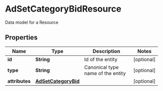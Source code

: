 

# AdSetCategoryBidResource

Data model for a Resource

## Properties

Name | Type | Description | Notes
------------ | ------------- | ------------- | -------------
**id** | **String** | Id of the entity |  [optional]
**type** | **String** | Canonical type name of the entity |  [optional]
**attributes** | [**AdSetCategoryBid**](AdSetCategoryBid.md) |  |  [optional]




